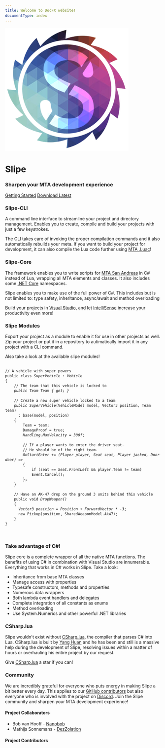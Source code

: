 ```yaml
---
title: Welcome to DocFX website!
documentType: index
---
```

<div class="hero">
  <div class="wrap">
    <div class="col-lg-offset-2 col-lg-4 col-sm-offset-1 col-sm-4 col-xs-12">
      <img class="hero-image" src="images/logo_large.png">
    </div>
    <div class="media-icons col-lg-4 col-sm-6 col-xs-12">
        <a href="https://github.com/mta-slipe" target="_blank"><i class="fab fa-github"></i></a>
        <a href="http://discord.gg/T4gkRFV" target="_blank"><i class="fab fa-discord"></i></a>
        <a href="https://trello.com/b/EK50dT1g/slipe" target="_blank"><i class="fab fa-trello"></i></a>
    </div>
    <div class="col-lg-4 col-sm-6 col-sm-12 col-xs-12">
      <h1 class="title main-title">Slipe</h1>
      <h3 class="title sub-title">Sharpen your MTA development experience</h3>
      <div class="buttons-unit">
          <a href="tutorial/gettingStarted.html" class="button b-1"><i class="glyphicon glyphicon-chevron-right"></i>Getting Started</a>
          <a href="https://github.com/mta-slipe/Slipe-CLI/releases" target="_blank" class="button b-2"><i class="glyphicon glyphicon-download-alt"></i>Download Latest</a>
      </div>
    </div>
  </div>
</div>

<div class="container">
  <div class="wrap row main-info">
      <div class="col-md-4 col-md-offset-0 col-xs-offset-1 col-xs-10">
        <h3>Slipe-CLI</h3>
        <p>
          A command line interface to streamline your project and directory management. Enables you to create, compile and build your projects with just a few keystrokes.
        </p>
        <p>
          The CLI takes care of invoking the proper compilation commands and it also automatically rebuilds your meta. If you want to build your project for development, it can also compile the Lua code further using <a href="https://luac.mtasa.com/" target="_blank">MTA .Luac</a>!
        </p>
      </div>
      <div class="col-md-4 col-md-offset-0 col-xs-offset-1 col-xs-10">
        <h3>Slipe-Core</h3>
        <p>
          The framework enables you to write scripts for <a href="https://mtasa.com/" target="_blank">MTA San Andreas</a> in C# instead of Lua, wrapping all MTA elements and classes. It also includes some <a href="https://dotnet.microsoft.com/" target="_blank">.NET Core</a> namespaces.
        </p>
        <p>
          Slipe enables you to make use of the full power of C#. This includes but is not limited to: type safety, inheritance, async/await and method overloading
        </p>
        <p>
          Build your projects in <a href="https://visualstudio.microsoft.com/" target="_blank">Visual Studio</a>, and let <a href="https://visualstudio.microsoft.com/services/intellicode/" target="_blank">IntelliSense</a> increase your productivity even more!
        </p>
      </div>
      <div class="col-md-4 col-md-offset-0 col-xs-offset-1 col-xs-10">
        <h3>Slipe Modules</h3>
        <p>
          Export your project as a module to enable it for use in other projects as well. Zip your project or put it in a repository to autimatically import it in any project with a CLI command.
        </p>
        <p>
          Also take a look at the available slipe modules!
        </p>
      </div>
  </div>
</div>

<section class="example-section">
  <div class="container">
    <div class="example-block-container">
        <div class="row">
          <div class="col-md-8">
            <pre>
            <code class="lang-csharp">
// A vehicle with super powers
public class <i id="e1" onmouseenter="document.getElementById('i1').className = 'forceHover';" onmouseleave="document.getElementById('i1').className = '';">SuperVehicle : Vehicle</i>
{
    // The team that this vehicle is locked to
    <i id="e2" onmouseenter="document.getElementById('i2').className = 'forceHover';" onmouseleave="document.getElementById('i2').className = '';">public <span class="hljs-title">Team</span> Team { get; }</i>
    <span></span>
    // Create a new super vehicle locked to a team
    <i id="e3" onmouseenter="document.getElementById('i3').className = 'forceHover';" onmouseleave="document.getElementById('i3').className = '';">public SuperVehicle</i>(<span class="hljs-title">VehicleModel</span> <span class="hljs-variable">model</span>, <span class="hljs-struct">Vector3</span> <span class="hljs-variable">position</span>, <span class="hljs-title">Team</span> <span class="hljs-variable">team</span>) 
      : base(<span class="hljs-variable">model</span>, <span class="hljs-variable">position</span>)
    {
        Team = <span class="hljs-variable">team</span>;
        DamageProof = true;
        <i id="e4" onmouseenter="document.getElementById('i4').className = 'forceHover';" onmouseleave="document.getElementById('i4').className = '';">Handling.MaxVelocity = <span class="hljs-number">300f</span></i>;
        <span></span>
        // If a player wants to enter the driver seat. 
        // He should be of the right team.
        <i id="e5" onmouseenter="document.getElementById('i5').className = 'forceHover';" onmouseleave="document.getElementById('i5').className = '';">OnStartEnter += (<span class="hljs-title">Player</span> <span class="hljs-variable">player</span>, <span class="hljs-enum">Seat</span> <span class="hljs-variable">seat</span>, <span class="hljs-title">Player</span> <span class="hljs-variable">jacked</span>, <span class="hljs-enum">Door</span> <span class="hljs-variable">door</span>) =></i>
        {
            if (<span class="hljs-variable">seat</span> == <i id="e6" onmouseenter="document.getElementById('i6').className = 'forceHover';" onmouseleave="document.getElementById('i6').className = '';"><span class="hljs-enum">Seat</span>.FrontLeft</i> && <span class="hljs-variable">player</span>.Team != <span class="hljs-variable">team</span>)
            <span class="hljs-title">Event</span>.<span class="hljs-method">Cancel</span>();
        };
    }
    <span></span>
    // Have an AK-47 drop on the ground 3 units behind this vehicle
    public void <i id="e7" onmouseenter="document.getElementById('i7').className = 'forceHover';" onmouseleave="document.getElementById('i7').className = '';"><span class="hljs-method">DropWeapon</span>()</i>
    {
      <i id="e8" onmouseenter="document.getElementById('i8').className = 'forceHover';" onmouseleave="document.getElementById('i8').className = '';"><span class="hljs-struct">Vector3</span> <span class="hljs-variable">position</span> = Position <span class="hljs-method">+</span> ForwardVector <span class="hljs-method">*</span> <span class="hljs-number">-3</span></i>;
      new <span class="hljs-title">Pickup</span>(<span class="hljs-variable">position</span>, <span class="hljs-title">SharedWeaponModel</span>.Ak47);
    }
}
              </code>
            </pre>
          </div>
          <div class="col-md-4">
            <h3>Take advantage of C#!</h3>
            <p class="side-info">Slipe core is a complete wrapper of all the native MTA functions. The benefits of using C# in combination with Visual Studio are innumerable. Everything that works in C# works in Slipe. Take a look:</p>
            <ul class="side-info">
              <li id="i1" onmouseenter="document.getElementById('e1').className = 'forceHover';" onmouseleave="document.getElementById('e1').className = '';">Inheritance from base MTA classes</li>
              <li id="i2" onmouseenter="document.getElementById('e2').className = 'forceHover';" onmouseleave="document.getElementById('e2').className = '';">Manage access with properties</li>
              <li id="i3" onmouseenter="document.getElementById('e3').className = 'forceHover';" onmouseleave="document.getElementById('e3').className = '';">Typesafe constructors, methods and properties</li>
              <li id="i4" onmouseenter="document.getElementById('e4').className = 'forceHover';" onmouseleave="document.getElementById('e4').className = '';">Numerous data wrappers</li>
              <li id="i5" onmouseenter="document.getElementById('e5').className = 'forceHover';" onmouseleave="document.getElementById('e5').className = '';">Both lambda event handlers and delegates</li>
              <li id="i6" onmouseenter="document.getElementById('e6').className = 'forceHover';" onmouseleave="document.getElementById('e6').className = '';">Complete integration of all constants as enums</li>
              <li id="i7" onmouseenter="document.getElementById('e7').className = 'forceHover';" onmouseleave="document.getElementById('e7').className = '';">Method overloading</li>
              <li id="i8" onmouseenter="document.getElementById('e8').className = 'forceHover';" onmouseleave="document.getElementById('e8').className = '';">Use System.Numerics and other powerful .NET libraries</li>
            </ul>
          </div>
        </div>
    </div>
  </div>
</section>

<section class="section-contributions">
  <div class="container">
    <div class="col-md-4">
      <h3>CSharp.lua</h3>
      <p>
        Slipe wouldn't exist without <a href="https://github.com/yanghuan/CSharp.lua" target="_blank">CSharp.lua</a>, the compiler that parses C# into Lua. CSharp.lua is built by <a href="https://github.com/yanghuan" target="_blank">Yang Huan</a> and he has been and still is a massive help during the development of Slipe, resolving issues within a matter of hours or overhauling his entire project by our request.
      </p>
      <p>
        Give <a href="https://github.com/yanghuan/CSharp.lua" target="_blank">CSharp.lua</a> a star if you can!
      </p>
    </div>
    <div class="col-md-8">
      <h3>Community</h3>
      <p>
        We are incredibly grateful for everyone who puts energy in making Slipe a bit better every day. This applies to our <a href="https://github.com/mta-slipe/Slipe-Core/graphs/contributors">GitHub contributors</a> but also everyone who is involved with the project on <a href="http://discord.gg/T4gkRFV" target="_blank">Discord</a>. Join the Slipe community and sharpen your MTA development experience!
      </p>
      <div class="col-sm-6 col-xs-12">
        <h4>Project Collaborators</h4>
          <ul>
            <li>Bob van Hooff - <a href="https://github.com/NanoBob" target="_blank">Nanobob</a></li>
            <li>Mathijs Sonnemans - <a href="https://github.com/DezZolation" target="_blank">DezZolation</a></li>
          </ul>
        <h4>Project Contributors</h4>
        <ul class="js-contributor-list">
        </ul>
      </div>
      <div class="col-sm-6 col-xs-12">
          <a href="https://github.com/mta-slipe" target="_blank"><i class="fab fa-github"></i></a>
          <a href="http://discord.gg/T4gkRFV" target="_blank"><i class="fab fa-discord"></i></a>
          <a href="https://trello.com/b/EK50dT1g/slipe" target="_blank"><i class="fab fa-trello"></i></a>
      </div>
    </div>
  </div>
</section>
<style type="text/css">
  footer{
    position: relative;
  }
</style>